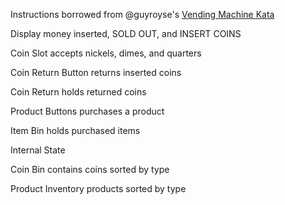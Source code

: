 Instructions borrowed from @guyroyse's [Vending Machine Kata](http://files.guyroyse.com/slides/javascript-vending-machine-kata.odp)

Display money inserted, SOLD OUT, and INSERT COINS

Coin Slot accepts nickels, dimes, and quarters

Coin Return Button returns inserted coins

Coin Return holds returned coins

Product Buttons purchases a product

Item Bin holds purchased items

Internal State

Coin Bin contains coins sorted by type

Product Inventory products sorted by type